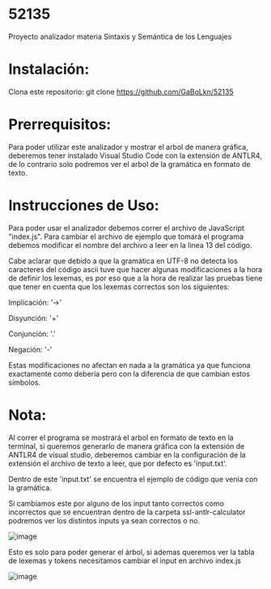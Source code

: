 # 52135
Proyecto analizador materia Sintaxis y Semántica de los Lenguajes

# Instalación:
Clona este repositorio: git clone https://github.com/GaBoLkn/52135

# Prerrequisitos:
Para poder utilizar este analizador y mostrar el arbol de manera gráfica, deberemos tener instalado Visual Studio Code con la extensión de ANTLR4, de lo contrario solo podremos ver el arbol de la gramática en formato de texto.

# Instrucciones de Uso:
Para poder usar el analizador debemos correr el archivo de JavaScript "index.js". Para cambiar el archivo de ejemplo que tomará el programa debemos modificar el nombre del archivo a leer en la linea 13 del código.

Cabe aclarar que debido a que la gramática en UTF-8 no detecta los caracteres del código ascii tuve que hacer algunas modificaciones a la hora de definir los lexemas, es por eso que a la hora de realizar las pruebas tiene que tener en cuenta que los lexemas correctos son los siguientes:

Implicación: '->'

Disyunción: '+'

Conjunción: '.'

Negación: '-'

Estas modificaciones no afectan en nada a la gramática ya que funciona exactamente como debería pero con la diferencia de que cambian estos símbolos.

# Nota:
Al correr el programa se mostrará el arbol en formato de texto en la terminal, si queremos generarlo de manera gráfica con la extensión de ANTLR4 de visual studio, deberemos cambiar en la configuración de la extensión el archivo de texto a leer, que por defecto es 'input.txt'.

Dentro de este 'input.txt' se encuentra el ejemplo de código que venia con la gramática.

Si cambiamos este por alguno de los input tanto correctos como incorrectos que se encuentran dentro de la carpeta ssl-antlr-calculator podremos ver los distintos inputs ya sean correctos o no.

![image](https://github.com/user-attachments/assets/fef935a2-4830-44ec-a95f-fbfeaaa85390)


Esto es solo para poder generar el árbol, si ademas queremos ver la tabla de lexemas y tokens necesitamos cambiar el input en archivo index.js

![image](https://github.com/user-attachments/assets/e09dd519-6b61-4c3e-a6fb-951fe8a4f0a0)

